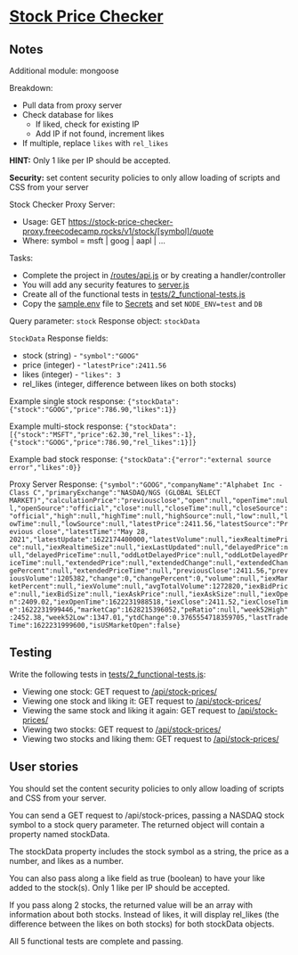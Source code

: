 # [Stock Price Checker](https://freecodecamp.org/learn/information-security/information-security-projects/stock-price-checker)

## Notes
Additional module: mongoose

Breakdown:
- Pull data from proxy server
- Check database for likes
  - If liked, check for existing IP
  - Add IP if not found, increment likes
- If multiple, replace `likes` with `rel_likes`

**HINT:** Only 1 like per IP should be accepted.

**Security:** set content security policies to only allow loading of scripts and CSS from your server

Stock Checker Proxy Server:
- Usage: GET https://stock-price-checker-proxy.freecodecamp.rocks/v1/stock/[symbol]/quote
- Where: symbol = msft | goog | aapl | ...

Tasks:
- Complete the project in [/routes/api.js](#routes/api.js) or by creating a handler/controller
- You will add any security features to [server.js](#server.js)
- Create all of the functional tests in [tests/2_functional-tests.js](#tests/2_functional-tests.js)
- Copy the [sample.env](#sample.env) file to [Secrets]() and set `NODE_ENV=test` and `DB`

Query parameter: `stock`
Response object: `stockData`

`StockData` Response fields:
- stock (string) - `"symbol":"GOOG"`
- price (integer) - `"latestPrice":2411.56`
- likes (integer) - `"likes": 3`
- rel_likes (integer, difference between likes on both stocks)


Example single stock response:
`{"stockData":{"stock":"GOOG","price":786.90,"likes":1}}`

Example multi-stock response:
`{"stockData":[{"stock":"MSFT","price":62.30,"rel_likes":-1},{"stock":"GOOG","price":786.90,"rel_likes":1}]}`

Example bad stock response:
`{"stockData":{"error":"external source error","likes":0}}`

Proxy Server Response: `{"symbol":"GOOG","companyName":"Alphabet Inc - Class C","primaryExchange":"NASDAQ/NGS (GLOBAL SELECT MARKET)","calculationPrice":"previousclose","open":null,"openTime":null,"openSource":"official","close":null,"closeTime":null,"closeSource":"official","high":null,"highTime":null,"highSource":null,"low":null,"lowTime":null,"lowSource":null,"latestPrice":2411.56,"latestSource":"Previous close","latestTime":"May 28, 2021","latestUpdate":1622174400000,"latestVolume":null,"iexRealtimePrice":null,"iexRealtimeSize":null,"iexLastUpdated":null,"delayedPrice":null,"delayedPriceTime":null,"oddLotDelayedPrice":null,"oddLotDelayedPriceTime":null,"extendedPrice":null,"extendedChange":null,"extendedChangePercent":null,"extendedPriceTime":null,"previousClose":2411.56,"previousVolume":1205382,"change":0,"changePercent":0,"volume":null,"iexMarketPercent":null,"iexVolume":null,"avgTotalVolume":1272820,"iexBidPrice":null,"iexBidSize":null,"iexAskPrice":null,"iexAskSize":null,"iexOpen":2409.02,"iexOpenTime":1622231988518,"iexClose":2411.52,"iexCloseTime":1622231999446,"marketCap":1628215396052,"peRatio":null,"week52High":2452.38,"week52Low":1347.01,"ytdChange":0.3765554718359705,"lastTradeTime":1622231999600,"isUSMarketOpen":false}`

## Testing
Write the following tests in [tests/2_functional-tests.js](#tests/2_functional-tests.js):

- Viewing one stock: GET request to [/api/stock-prices/]()
- Viewing one stock and liking it: GET request to [/api/stock-prices/]()
- Viewing the same stock and liking it again: GET request to [/api/stock-prices/]()
- Viewing two stocks: GET request to [/api/stock-prices/]()
- Viewing two stocks and liking them: GET request to [/api/stock-prices/]()

## User stories
You should set the content security policies to only allow loading of scripts and CSS from your server.

You can send a GET request to /api/stock-prices, passing a NASDAQ stock symbol to a stock query parameter. The returned object will contain a property named stockData.

The stockData property includes the stock symbol as a string, the price as a number, and likes as a number.

You can also pass along a like field as true (boolean) to have your like added to the stock(s). Only 1 like per IP should be accepted.

If you pass along 2 stocks, the returned value will be an array with information about both stocks. Instead of likes, it will display rel_likes (the difference between the likes on both stocks) for both stockData objects.

All 5 functional tests are complete and passing.